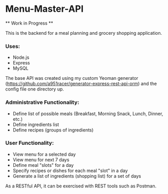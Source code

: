 # Menu-Master-API

** Work in Progress **

This is the backend for a meal planning and grocery shopping application.

### Uses:
* Node.js
* Express
* MySQL


The base API was created using my custom Yeoman generator (https://github.com/a951racer/generator-express-rest-api-orm) and the config file one directory up.

### Administrative Functionality:
* Define list of possible meals (Breakfast, Morning Snack, Lunch, Dinner, etc.)
* Define ingredients list
* Define recipes (groups of ingredients)

### User Functionality:
* View menu for a selected day
* View menu for next 7 days
* Define meal "slots" for a day
* Specify recipes or dishes for each meal "slot" in a day
* Generate a list of ingredients (shopping list) for a set of days

As a RESTful API, it can be exercised with REST tools such as Postman.

